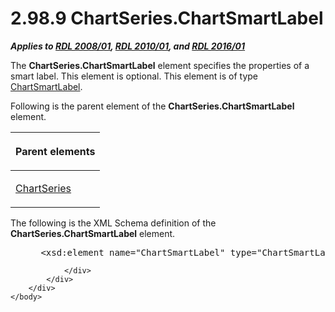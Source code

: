 <html dir="LTR" xmlns:mshelp="http://msdn.microsoft.com/mshelp" xmlns:ddue="http://ddue.schemas.microsoft.com/authoring/2003/5" xmlns:xlink="http://www.w3.org/1999/xlink" xmlns:tool="http://www.microsoft.com/tooltip">
    <head>
        <meta http-equiv="Content-Type" content="text/html; CHARSET=utf-8"></meta>
        <meta name="save" content="history"></meta>
        <title>2.98.9 ChartSeries.ChartSmartLabel</title>
        <xml>
            <mshelp:toctitle title="2.98.9 ChartSeries.ChartSmartLabel"></mshelp:toctitle>
            <mshelp:rltitle title="[MS-RDL]: ChartSeries.ChartSmartLabel"></mshelp:rltitle>
            <mshelp:keyword index="A" term="7da38689-0753-492e-9209-5cb2a3803d2f"></mshelp:keyword>
            <mshelp:attr name="DCSext.ContentType" value="open specification"></mshelp:attr>
            <mshelp:attr name="AssetID" value="7da38689-0753-492e-9209-5cb2a3803d2f"></mshelp:attr>
            <mshelp:attr name="TopicType" value="kbRef"></mshelp:attr>
            <mshelp:attr name="DCSext.Title" value="[MS-RDL]: ChartSeries.ChartSmartLabel" />
        </xml>
    </head>
    <body>
        <div id="header">
            <h1 class="heading">2.98.9 ChartSeries.ChartSmartLabel</h1>
        </div>
        <div id="mainSection">
            <div id="mainBody">
                <div id="allHistory" class="saveHistory"></div>
                <div id="sectionSection0" class="section" name="collapseableSection">
                    

<p><b><i>Applies to </i></b><a href="1e855f94-4617-47e4-b89e-0856c6cb420f.htm"><b><i>RDL 2008/01</i></b></a><b><i>,
</i></b><a href="3428e690-a348-4ec7-8a6a-8efb42d2cdee.htm"><b><i>RDL 2010/01</i></b></a><b><i>,
and </i></b><a href="52ce3983-2bfc-4e72-9359-42aaf5fe4509.htm"><b><i>RDL 2016/01</i></b></a></p>

<p>The <b>ChartSeries.ChartSmartLabel</b> element specifies the
properties of a smart label. This element is optional. This element is of type <a href="40311f42-08d3-41d4-8ca7-184ae633299d.htm">ChartSmartLabel</a>.</p>

<p>Following is the parent element of the <b>ChartSeries.ChartSmartLabel</b>
element.</p>

<table>
 <thead>
  <tr>
   <th>
   <p>Parent elements</p>
   </th>
  </tr>
 </thead>
 <tr>
  <td>
  <p><a href="aee11573-3fcf-4365-938b-e6c8ceece6e1.htm"><span>ChartSeries</span></a></p>
  </td>
 </tr>
</table>

<p>The following is the XML Schema definition of the <b>ChartSeries.ChartSmartLabel</b>
element.</p>

<dl>
<dd>
<div><pre> &lt;xsd:element name=&quot;ChartSmartLabel&quot; type=&quot;ChartSmartLabelType&quot; minOccurs=&quot;0&quot; /&gt;
</pre></div>
</dd></dl>


                </div>
            </div>
        </div>
    </body>
</html>